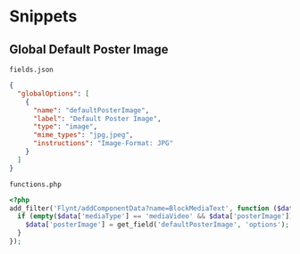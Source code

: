 # Snippets

## Global Default Poster Image

`fields.json`

```json
{
  "globalOptions": [
    {
      "name": "defaultPosterImage",
      "label": "Default Poster Image",
      "type": "image",
      "mime_types": "jpg,jpeg",
      "instructions": "Image-Format: JPG"
    }
  ]
}
```

`functions.php`

```php
<?php
add_filter('Flynt/addComponentData?name=BlockMediaText', function ($data) {
  if (empty($data['mediaType'] == 'mediaVideo' && $data['posterImage'])  ) {
    $data['posterImage'] = get_field('defaultPosterImage', 'options');
  }
});
```
